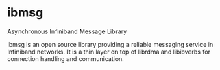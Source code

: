 # ibmsg
Asynchronous Infiniband Message Library

Ibmsg is an open source library providing a reliable messaging service in Infiniband networks.
It is a thin layer on top of librdma and libibverbs for connection handling and communication.
